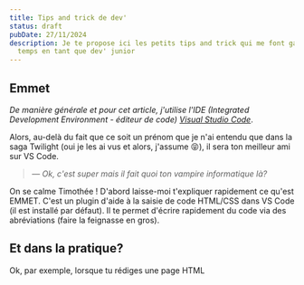 ```yaml
---
title: Tips and trick de dev'
status: draft
pubDate: 27/11/2024
description: Je te propose ici les petits tips and trick qui me font gagné du
  temps en tant que dev' junior
---
```

## Emmet

*De manière générale et pour cet article, j'utilise l'IDE (Integrated Development Environment - éditeur de code) [Visual Studio Code](https://code.visualstudio.com/download)*.

Alors, au-delà du fait que ce soit un prénom que je n'ai entendu que dans la saga Twilight (oui je les ai vus et alors, j'assume 😝), il sera ton meilleur ami sur VS Code.

> — <cite>Ok, c'est super mais il fait quoi ton vampire informatique là?</cite>

On se calme Timothée ! D'abord laisse-moi t'expliquer rapidement ce qu'est EMMET.
C'est un plugin d'aide à la saisie de code HTML/CSS dans VS Code (il est installé par défaut). Il te permet d'écrire rapidement du code via des abréviations (faire la feignasse en gros).

## Et dans la pratique?

Ok, par exemple, lorsque tu rédiges une page HTML
